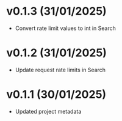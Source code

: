 # v0.1.3 (31/01/2025)
- Convert rate limit values to int in Search


# v0.1.2 (31/01/2025)
- Update request rate limits in Search


# v0.1.1 (30/01/2025)
- Updated project metadata
